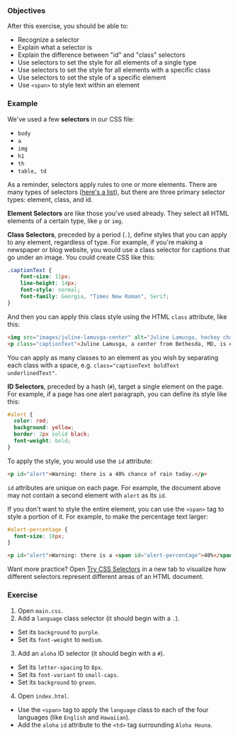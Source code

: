 ### Objectives

After this exercise, you should be able to:

- Recognize a selector
- Explain what a selector is
- Explain the difference between "id" and "class" selectors
- Use selectors to set the style for all elements of a single type
- Use selectors to set the style for all elements with a specific class
- Use selectors to set the style of a specific element
- Use `<span>` to style text within an element

### Example

We've used a few **selectors** in our CSS file:

- `body`
- `a`
- `img`
- `h1`
- `th`
- `table, td`

As a reminder, selectors apply rules to one or more elements. There are many types of selectors ([here's a list](http://www.w3schools.com/cssref/css_selectors.asp)), but there are three primary selector types: element, class, and id.

**Element Selectors** are like those you've used already. They select all HTML elements of a certain type, like `p` or `img`.

**Class Selectors**, preceded by a period (`.`), define styles that you can apply to any element, regardless of type. For example, if you're making a newspaper or blog website, you would use a class selector for captions that go under an image. You could create CSS like this:

```css
.captionText {
    font-size: 11px;
    line-height: 14px;
    font-style: normal;
    font-family: Georgia, "Times New Roman", Serif;
}
```

And then you can apply this class style using the HTML `class` attribute, like this:

```html
<img src="images/juline-lamusga-center" alt="Juline Lamusga, hockey champ, stares down a goaly">
<p class="captionText">Juline Lamusga, a center from Bethesda, MD, is expected to be drafted first in Friday’s NHL draft.</p>
```

You can apply as many classes to an element as you wish by separating each class with a space, e.g. `class="captionText boldText underlinedText"`.

**ID Selectors**, preceded by a hash (`#`), target a single element on the page. For example, if a page has one alert paragraph, you can define its style like this:

```css
#alert {
  color: red;
  background: yellow;
  border: 2px solid black;
  font-weight: bold;
}
```

To apply the style, you would use the `id` attribute:

```html
<p id="alert">Warning: there is a 40% chance of rain today.</p>
```

`id` attributes are unique on each page. For example, the document above may not contain a second element with `alert` as its `id`.

If you don't want to style the entire element, you can use the `<span>` tag to style a portion of it. For example, to make the percentage text larger:

```css
#alert-percentage {
  font-size: 18px;
}
```

```html
<p id="alert">Warning: there is a <span id="alert-percentage">40%</span> chance of rain today.</p>
```

Want more practice? Open [Try CSS Selectors](http://www.w3schools.com/cssref/trysel.asp) in a new tab to visualize how different selectors represent different areas of an HTML document.

### Exercise

1. Open `main.css`.
2. Add a `language` class selector (it should begin with a `.`).
- Set its `background` to `purple`.
- Set its `font-weight` to `medium`.
3. Add an `aloha` ID selector (it should begin with a `#`).
- Set its `letter-spacing` to `8px`.
- Set its `font-variant` to `small-caps`.
- Set its `background` to `green`.
4. Open `index.html`.
- Use the `<span>` tag to apply the `language` class to each of the four languages (like `English` and `Hawaiian`).
- Add the `aloha` `id` attribute to the `<td>` tag surrounding `Aloha Houna`.
